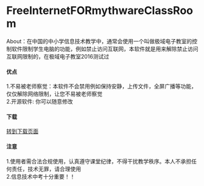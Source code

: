# FreeInternetFORmythwareClassRoom
About：在中国的中小学信息技术教学中，通常会使用一个叫做极域电子教室的控制软件限制学生电脑的功能，例如禁止访问互联网，本软件就是用来解除禁止访问互联网限制的，在极域电子教室2016测试过

#### 优点
1.不易被老师察觉：本软件不会禁用例如保持安静，上传文件，全屏广播等功能，仅仅解除网络限制，让您不易被老师察觉<br>
2.开源软件: 你可以随意修改
#### 下载
[转到下载页面
](https://github.com/XuanboWangCN/FreeInternetFORmythwareClassRoom/releases/tag/EXE)

#### 注意
1.使用者需合法合规使用，认真遵守课堂纪律，不得干扰教学秩序。本人不承担任何责任，技术无罪，请合理使用<br>
2.信息技术中考十分重要！！

